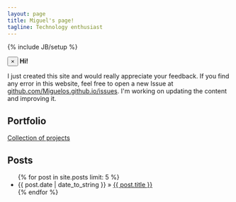 ```yaml
---
layout: page
title: Miguel's page!
tagline: Technology enthusiast
---
```

{% include JB/setup %}

<div class="alert alert-block alert-info">
  <button type="button" class="close" data-dismiss="alert">&times;</button>
  <strong>Hi!</strong>
  <p>I just created this site and would really appreciate your feedback. If you find any error in this website, feel free to open a new Issue at <a href="https://github.com/Miguelos/miguelos.github.io/issues"> github.com/Miguelos.github.io/issues</a>. I'm working on updating the content and improving it.</p>
</div>

## Portfolio

<p><a href="{{ BASE_PATH }}portfolio">Collection of projects</a></p>

## Posts

<ul class="posts">
  {% for post in site.posts limit: 5 %}
    <li><span>{{ post.date | date_to_string }}</span> &raquo; <a href="{{ BASE_PATH }}{{ post.url }}">{{ post.title }}</a></li>
  {% endfor %}
</ul>

